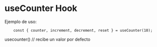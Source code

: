 # useCounter Hook

Ejemplo de uso:
```
    const { counter, increment, decrement, reset } = useCounter(10);
```

usecounter() // recibe un valor por defecto
